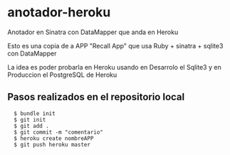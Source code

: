 anotador-heroku
===============

Anotador en Sinatra con DataMapper que anda en Heroku

Esto es una copia de a APP "Recall App"
que usa Ruby + sinatra + sqlite3 
con DataMapper

La idea es poder probarla en Heroku 
usando en Desarrolo el Sqlite3 y
en Produccion el PostgreSQL de Heroku

Pasos realizados en el repositorio local
-----------------------------------------
      $ bundle init      
      $ git init       
      $ git add .      
      $ git commit -m "comentario"       
      $ heroku create nombreAPP       
      $ git push heroku master 
   

